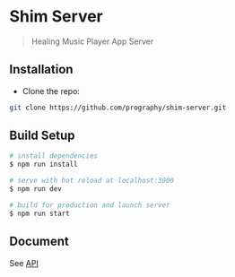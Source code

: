 # Shim Server

> Healing Music Player App Server

## Installation

- Clone the repo:

```bash
git clone https://github.com/prography/shim-server.git
```

## Build Setup

```bash
# install dependencies
$ npm run install

# serve with hot reload at localhost:3000
$ npm run dev

# build for production and launch server
$ npm run start
```

## Document

See [API](./API.md)